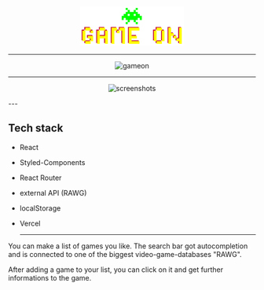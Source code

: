 <div align="center">
  <img src="./src/images/logo.png"
     height="80px"/>


---

![gameon](https://user-images.githubusercontent.com/82399378/124259742-24116e00-db2f-11eb-9876-84210c82568d.jpg)



---
![screenshots](https://user-images.githubusercontent.com/82399378/124260173-a7cb5a80-db2f-11eb-8408-6a554311afd8.png)
</div>
---
  
  ## Tech stack

- React
- Styled-Components
- React Router
- external API (RAWG)
- localStorage
- Vercel
  
  ---

You can make a list of games you like. The search bar got autocompletion and is connected to one of the biggest video-game-databases "RAWG".

After adding a game to your list, you can click on it and get further informations to the game.

